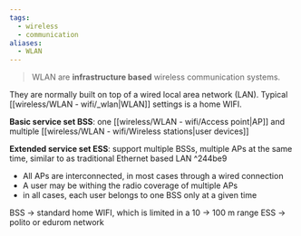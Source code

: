 ```yaml
---
tags:
  - wireless
  - communication
aliases:
  - WLAN
---
```

> WLAN are **infrastructure based** wireless communication systems.

They are normally built on top of a wired local area network (LAN).
Typical [[wireless/WLAN - wifi/_wlan|WLAN]] settings is a home WIFI.

**Basic service set BSS**: one [[wireless/WLAN - wifi/Access point|AP]] and multiple [[wireless/WLAN - wifi/Wireless stations|user devices]]

**Extended service set ESS**: support multiple BSSs, multiple APs at the same time, similar to as traditional Ethernet based LAN ^244be9
- All APs are interconnected, in most cases through a wired connection
- A user may be withing the radio coverage of multiple APs
- in all cases, each user belongs to one BSS only at a given time

BSS -> standard home WIFI, which is limited in a 10 -> 100 m range
ESS -> polito or edurom network



